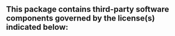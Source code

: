 This package contains third-party software components governed by the license(s) indicated below:
---------